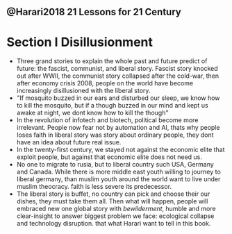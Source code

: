 @Harari2018 21 Lessons for 21 Century
---

# Section I Disillusionment
- Three grand stories to explain the whole past and future predict of future: the fascist, communist, and liberal story. Fascist story knocked out after WWII, the communist story collapsed after the cold-war, then after economy crisis 2008, people on the world have become increasingly disillusioned with the liberal story.
- "If mosquito buzzed in our ears and disturbed our sleep, we know how to kill the mosquito, but if a though buzzed in our mind and kept us awake at night, we dont know how to kill the though"
- In the revolution of infotech and biotech, political become more irrelevant. People now fear not by automation and AI, thats why people loses faith in liberal story was story about ordinary people, they dont have an idea about future real issue.
- In the twenty-first century, we stayed not against the economic elite that exploit people, but against that economic elite does not need us.
- No one to migrate to rusia, but to liberal country such USA, Germany and Canada. While there is more middle east youth willing to journey to liberal germany, than muslim youth around the world want to live under muslim theocracy. faith is less severe its predecessor.
- The liberal story is buffet, no country can pick and choose their our dishes, they must take them all. Then what will happen, people will embraced new one global story with *bewilderment*, humble and more clear-insight to answer biggest problem we face: ecological collapse and technology disruption. that what Harari want to tell in this book.
